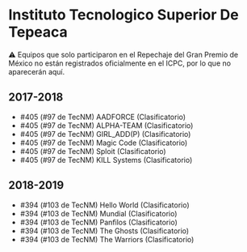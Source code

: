 # Instituto Tecnologico Superior De Tepeaca

:warning: Equipos que solo participaron en el Repechaje del Gran Premio de México no están registrados oficialmente en el ICPC, por lo que no aparecerán aquí.

## 2017-2018

- #405 (#97 de TecNM) AADFORCE (Clasificatorio)
- #405 (#97 de TecNM) ALPHA-TEAM (Clasificatorio)
- #405 (#97 de TecNM) GIRL_ADD(P) (Clasificatorio)
- #405 (#97 de TecNM) Magic Code (Clasificatorio)
- #405 (#97 de TecNM) Sploit (Clasificatorio)
- #405 (#97 de TecNM) KILL Systems (Clasificatorio)

## 2018-2019

- #394 (#103 de TecNM) Hello World (Clasificatorio)
- #394 (#103 de TecNM) Mundial (Clasificatorio)
- #394 (#103 de TecNM) Panfilos (Clasificatorio)
- #394 (#103 de TecNM) The Ghosts (Clasificatorio)
- #394 (#103 de TecNM) The Warriors (Clasificatorio)


